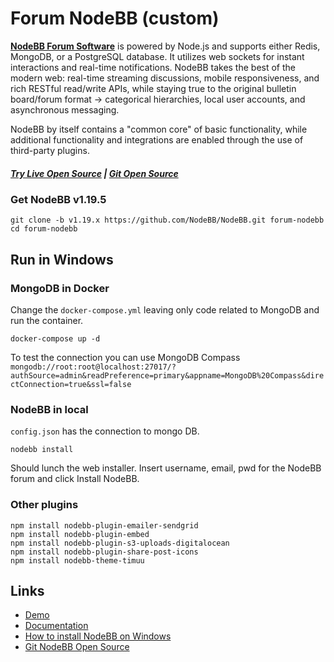 # Forum NodeBB (custom)

[**NodeBB Forum Software**](https://nodebb.org) is powered by Node.js and supports either Redis, MongoDB, or a PostgreSQL database. 
It utilizes web sockets for instant interactions and real-time notifications. NodeBB takes the best of the modern web: 
real-time streaming discussions, mobile responsiveness, and rich RESTful read/write APIs, while staying true to the original 
bulletin board/forum format &rarr; categorical hierarchies, local user accounts, and asynchronous messaging.

NodeBB by itself contains a "common core" of basic functionality, while additional functionality and integrations are enabled through the use of third-party plugins.

##### [Try Live Open Source](//try.nodebb.org) | [Git Open Source](//github.com/NodeBB/NodeBB)


### Get NodeBB v1.19.5
```
git clone -b v1.19.x https://github.com/NodeBB/NodeBB.git forum-nodebb
cd forum-nodebb
```


## Run in Windows

### MongoDB in Docker 
Change the `docker-compose.yml` leaving only code related to MongoDB and run the container.
```
docker-compose up -d
```

To test the connection you can use MongoDB Compass `mongodb://root:root@localhost:27017/?authSource=admin&readPreference=primary&appname=MongoDB%20Compass&directConnection=true&ssl=false`

### NodeBB in local
`config.json` has the connection to mongo DB. 

```
nodebb install
```

Should lunch the web installer. Insert username, email, pwd for the NodeBB forum and click Install NodeBB.  


### Other plugins
```
npm install nodebb-plugin-emailer-sendgrid
npm install nodebb-plugin-embed
npm install nodebb-plugin-s3-uploads-digitalocean
npm install nodebb-plugin-share-post-icons
npm install nodebb-theme-timuu
```

## Links


* [Demo](https://try.nodebb.org)
* [Documentation](//docs.nodebb.org) 
* [How to install NodeBB on Windows](https://docs.nodebb.org/installing/os/windows/)
* [Git NodeBB Open Source](//github.com/NodeBB/NodeBB)

